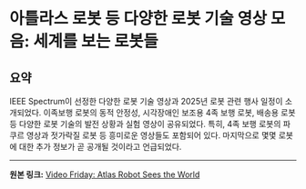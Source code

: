 # 아틀라스 로봇 등 다양한 로봇 기술 영상 모음: 세계를 보는 로봇들

## 요약
IEEE Spectrum이 선정한 다양한 로봇 기술 영상과 2025년 로봇 관련 행사 일정이 소개되었다.  이족보행 로봇의 동적 안정성, 시각장애인 보조용 4족 보행 로봇, 배송용 로봇 등 다양한 로봇 기술의 발전 상황과 실험 영상이 공유되었다. 특히, 4족 보행 로봇의 파쿠르 영상과 젓가락질 로봇 등 흥미로운 영상들도 포함되어 있다.  마지막으로 몇몇 로봇에 대한 추가 정보가 곧 공개될 것이라고 언급되었다.

---

**원본 링크:** [Video Friday: Atlas Robot Sees the World](https://spectrum.ieee.org/video-friday-atlas-robot-sees-world)
